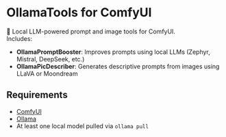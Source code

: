 # OllamaTools for ComfyUI

🧠 Local LLM-powered prompt and image tools for ComfyUI.  
Includes:

- **OllamaPromptBooster**: Improves prompts using local LLMs (Zephyr, Mistral, DeepSeek, etc.)
- **OllamaPicDescriber**: Generates descriptive prompts from images using LLaVA or Moondream

## Requirements

- [ComfyUI](https://github.com/comfyanonymous/ComfyUI)
- [Ollama](https://ollama.com)
- At least one local model pulled via `ollama pull`